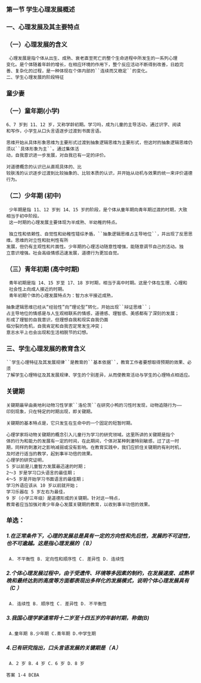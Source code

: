 ###  第一节 学生心理发展概述
### 一、心理发展及其主要特点

### （一）心理发展的含义
     心理发展是指个体从出生、成熟、衰老直至死亡的整个生命进程中所发生的一系列心理
    变化。是个体随着年龄的增长，在相应环境的作用下，整个反应活动不断得到改善，日趋完
    善、复杂化的过程，是一种体现在个体内部的``连续而又稳定``的变化。
    二、学生心理发展的阶段特征

### 童少妻
### （一）童年期(小学)
    6、7 岁到 11、12 岁，又称学龄初期。学习吗，成为儿童的主导活动，通过识字、阅读
    和写作，小学生从口头言语逐步过渡到书面言语。
    
    思维开始从具体形象思维为主要形式过渡到抽象逻辑思维为主要形式，但这时的抽象逻辑思维仍须以``具体形象为主``。通过集体活
    动，自我意识进一步发展，对自我已有一定的评价。
    
    对道德概念的认识已从直观具体的、比
    较肤浅的认识逐步过渡到比较抽象的、比较本质的认识，并开始从动机与效果的统一来评价道德行为。

### （二）少年期 (初中)
     少年期是指 11、12 岁到 14、15 岁的阶段，是个体从童年期向青年期过渡的时期，大致
    相当于初中阶段。
     这一时期的心理发展主要体现为半成熟、半幼稚的特点。
     
     独立性和依赖性、自觉性和幼稚性错综矛盾，``抽象逻辑思维占主导地位``，并出现了反思思维。思维的对立性和批判性有所
    发展，但仍有主观性和片面性。少年期的心理活动随意性增强，能随意调节自己的活动。独
    立意识增强。社会高级情感迅速发展，道德行为更加自觉。

### （三）青年初期 (高中时期)
     青年初期是指 14、15 岁至 17、18 岁时期，相当于高中时期。这是个体在生理、心理和
     社会性上向成人接近的时期。
     青年初期个体的心理发展特点为：智力水平接近成熟，
     
    抽象逻辑思维已经从“经验性”向“理论型”转化，开始出现``辩证思维``；
    占主导地位的情感是与人生观相联系的情感，道德感、理智感、美感都有了深刻的发展；
    形成了理智的自我意识，但理想自我和现实自我仍面
    临分裂的危机，自我肯定和自我否定常发生冲突；
    意志水平上也会出现和生活相脱节的幻想。


### 三、学生心理发展的教育含义
    ``学生心理特征及其发展规律``是教育的``基本依据``，教育工作者要想取得预期的效果、必须
    了解学生心理特征及其发展规律、学生的个别差异，从而使教育活动与学生的心理特点相适应。

### 关键期
    关键期最早由奥地利动物习性学家``洛伦茨``在研究小鸭的习性时发现，动物追随行为——
    印刻现象，只在特定的时期出现，即关键期。
    
    关键期的基本特点是，它只发生在生命中的一个固定的短暂时期。
    
    心理学家将动物关键期的概念引入儿童行为学习的研究领域。这里所讲的关键期是指个
    体的行为和能力的发展有一定的时间，在此期间，个体对某种刺激特别敏感，过了这一时
    期，同样的刺激对之影响减弱或没有影响。在教育实践中，我们应抓住关键期的有利时机，
    及时进行适当的教学，起到事半功倍的效果。
    心理学的研究证明，
    5 岁以前是儿童智力发展最迅速的时期；
    2～3 岁是学习口头语言的最佳期；
    4～5 岁是开始学习书面语言的最佳期；
    学习外语应该从 10 岁以前就开始；
    学习乐器在 5 岁左右为最佳，
    9 岁（小学三年级）是道德形成的关键期。针对这一特点，
    教育者应当加强对青少年身心发展关键期的教育，以收到事半功倍的效果。
    
    
### 单选：

##### 1.在正常条件下，心理的发展总是具有一定的方向性和先后性，发展的不可逆性，也不可逾越。这是指心理发展的（ B）
     A. 不平衡性 B. 定向性和顺序性 C. 差异性 D. 连续性
     
##### 2.个体心理发展过程中，由于受遗传、环境等多因素的制约，在发展速度、成熟早晚和最终达到的高度等方面都表现出多样化的发展模式，说明个体心理发展具有（C ）
     A. 连续性 B. 顺序性 C. 差异性 D. 不平衡性
     
##### 3.我国心理学家通常将十二岁至十四五岁的年龄时期，称做(B)
     A.童年期 B.少年期 C.青年期 D.中学生期
     
##### 4.已有研究指出，口头言语发展的关键期是（ A）
     A．2 岁 B．4 岁 C．6 岁 D．8 岁
     
    答案 1-4 BCBA